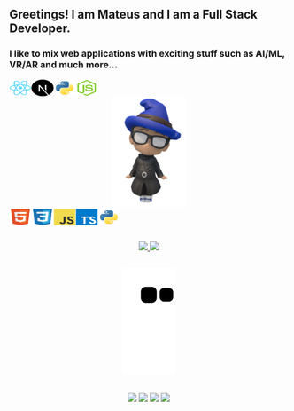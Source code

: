 ## Greetings! I am Mateus and I am a Full Stack Developer. 

### I like to mix web applications with exciting stuff such as AI/ML, VR/AR and much more...

<div align="center">
  <div style="display: flex">
    <img alt="React" height="30" width="40" src="https://raw.githubusercontent.com/devicons/devicon/master/icons/react/react-original.svg" />
    <img alt="React" height="30" width="40" src="https://raw.githubusercontent.com/devicons/devicon/master/icons/nextjs/nextjs-original.svg" />
    <img alt="Python" height="30" width="40" src="https://raw.githubusercontent.com/devicons/devicon/master/icons/python/python-original.svg" />
    <img alt="NodeJs" height="30" width="40" src="https://raw.githubusercontent.com/devicons/devicon/master/icons/nodejs/nodejs-original.svg" />
  </div>
  <img alt="Magus photo" src="https://github.com/mateusmb/mateusmb.github.io/blob/master/assets/maguspose.png" height="200" />
  <div style="display: flex">
    <img alt="HTML" height="30" width="40" src="https://raw.githubusercontent.com/devicons/devicon/master/icons/html5/html5-original.svg" />
    <img alt="CSS" height="30" width="40" src="https://raw.githubusercontent.com/devicons/devicon/master/icons/css3/css3-original.svg" />
    <img alt="Js" height="30" width="40" src="https://raw.githubusercontent.com/devicons/devicon/master/icons/javascript/javascript-original.svg" />
    <img alt="Ts" height="30" width="40" src="https://raw.githubusercontent.com/devicons/devicon/master/icons/typescript/typescript-original.svg">
    <img alt="Python" height="30" width="40" src="https://raw.githubusercontent.com/devicons/devicon/master/icons/python/python-original.svg">
  </div>
</div>

##

<div align="center">
  <a href="https://github.com/mateusmb">
  <img height="180em" src="https://github-readme-stats.vercel.app/api?username=mateusmb&show_icons=true&theme=dracula&include_all_commits=true&count_private=true" />
  <img height="180em" src="https://github-readme-stats.vercel.app/api/top-langs/?username=mateusmb&layout=compact&langs_count=7&theme=dracula" />
</div>
  
##

<div align="center">
  
  <span></span>
  
  ![Snake animation](https://github.com/rafaballerini/rafaballerini/blob/output/github-contribution-grid-snake.svg)
  
</div>
  
##

<div align="center">
  <a href="https://www.linkedin.com/in/mateusmb" target="_blank"><img src="https://img.shields.io/badge/-LinkedIn-%230077B5?style=for-the-badge&logo=linkedin&logoColor=white" target="_blank"></a>
  <a href="https://twitter.com/themagusdev" target="_blank"><img src="https://img.shields.io/badge/-Twitter-%2399CCFF?style=for-the-badge&logo=twitter&logoColor=white" target="_blank"></a>
  <a href="https://www.youtube.com/channel/UCjedo9QX8onV2EPsciOKnqg" target="_blank"><img src="https://img.shields.io/badge/YouTube-FF0000?style=for-the-badge&logo=youtube&logoColor=white" target="_blank"></a> 
  <a href = "mailto:mateusmbdev@gmail.com"><img src="https://img.shields.io/badge/-Gmail-%23333?style=for-the-badge&logo=gmail&logoColor=white" target="_blank"></a>
</div>


